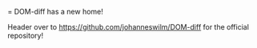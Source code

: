 = DOM-diff has a new home!

Header over to https://github.com/johanneswilm/DOM-diff for the official repository!